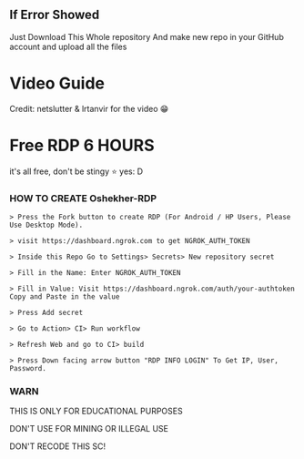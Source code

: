 ## If Error Showed

Just Download This Whole repository And make new repo in your GitHub account and upload all the files

# Video Guide



Credit: netslutter & lrtanvir for the video 😁

# Free RDP 6 HOURS

it's all free, don't be stingy ⭐️ yes: D

### HOW TO CREATE Oshekher-RDP
```
> Press the Fork button to create RDP (For Android / HP Users, Please Use Desktop Mode).

> visit https://dashboard.ngrok.com to get NGROK_AUTH_TOKEN

> Inside this Repo Go to Settings> Secrets> New repository secret

> Fill in the Name: Enter NGROK_AUTH_TOKEN

> Fill in Value: Visit https://dashboard.ngrok.com/auth/your-authtoken Copy and Paste in the value

> Press Add secret 

> Go to Action> CI> Run workflow

> Refresh Web and go to CI> build

> Press Down facing arrow button "RDP INFO LOGIN" To Get IP, User, Password.
```
### WARN

THIS IS ONLY FOR EDUCATIONAL PURPOSES

DON'T USE FOR MINING OR ILLEGAL USE

DON'T RECODE THIS SC!
